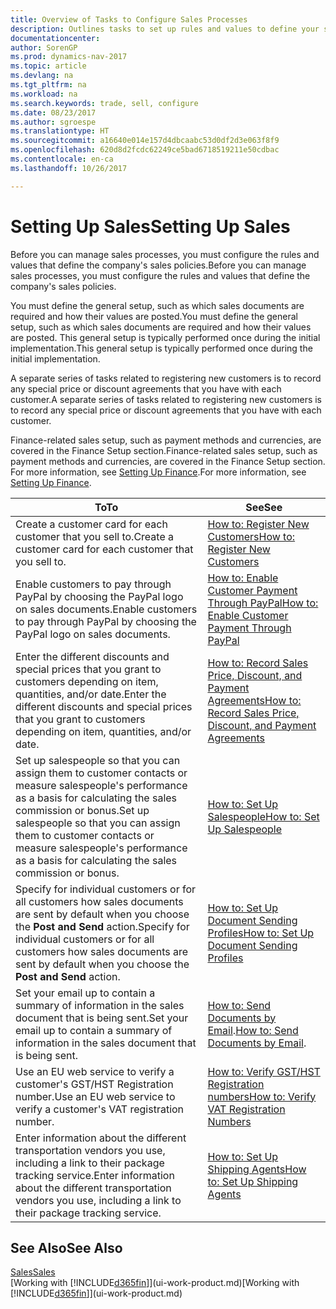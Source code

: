 ```yaml
---
title: Overview of Tasks to Configure Sales Processes
description: Outlines tasks to set up rules and values to define your sales policies and processes.
documentationcenter: 
author: SorenGP
ms.prod: dynamics-nav-2017
ms.topic: article
ms.devlang: na
ms.tgt_pltfrm: na
ms.workload: na
ms.search.keywords: trade, sell, configure
ms.date: 08/23/2017
ms.author: sgroespe
ms.translationtype: HT
ms.sourcegitcommit: a16640e014e157d4dbcaabc53d0df2d3e063f8f9
ms.openlocfilehash: 620d8d2fcdc62249ce5bad6718519211e50cdbac
ms.contentlocale: en-ca
ms.lasthandoff: 10/26/2017

---
```

# <a name="setting-up-sales"></a><span data-ttu-id="a47f9-103">Setting Up Sales</span><span class="sxs-lookup"><span data-stu-id="a47f9-103">Setting Up Sales</span></span>
<span data-ttu-id="a47f9-104">Before you can manage sales processes, you must configure the rules and values that define the company's sales policies.</span><span class="sxs-lookup"><span data-stu-id="a47f9-104">Before you can manage sales processes, you must configure the rules and values that define the company's sales policies.</span></span>

<span data-ttu-id="a47f9-105">You must define the general setup, such as which sales documents are required and how their values are posted.</span><span class="sxs-lookup"><span data-stu-id="a47f9-105">You must define the general setup, such as which sales documents are required and how their values are posted.</span></span> <span data-ttu-id="a47f9-106">This general setup is typically performed once during the initial implementation.</span><span class="sxs-lookup"><span data-stu-id="a47f9-106">This general setup is typically performed once during the initial implementation.</span></span>

<span data-ttu-id="a47f9-107">A separate series of tasks related to registering new customers is to record any special price or discount agreements that you have with each customer.</span><span class="sxs-lookup"><span data-stu-id="a47f9-107">A separate series of tasks related to registering new customers is to record any special price or discount agreements that you have with each customer.</span></span>

<span data-ttu-id="a47f9-108">Finance-related sales setup, such as payment methods and currencies, are covered in the Finance Setup section.</span><span class="sxs-lookup"><span data-stu-id="a47f9-108">Finance-related sales setup, such as payment methods and currencies, are covered in the Finance Setup section.</span></span> <span data-ttu-id="a47f9-109">For more information, see [Setting Up Finance](finance-setup-finance.md).</span><span class="sxs-lookup"><span data-stu-id="a47f9-109">For more information, see [Setting Up Finance](finance-setup-finance.md).</span></span>

| <span data-ttu-id="a47f9-110">To</span><span class="sxs-lookup"><span data-stu-id="a47f9-110">To</span></span> | <span data-ttu-id="a47f9-111">See</span><span class="sxs-lookup"><span data-stu-id="a47f9-111">See</span></span> |
| --- | --- |
| <span data-ttu-id="a47f9-112">Create a customer card for each customer that you sell to.</span><span class="sxs-lookup"><span data-stu-id="a47f9-112">Create a customer card for each customer that you sell to.</span></span> |[<span data-ttu-id="a47f9-113">How to: Register New Customers</span><span class="sxs-lookup"><span data-stu-id="a47f9-113">How to: Register New Customers</span></span>](sales-how-register-new-customers.md) |
| <span data-ttu-id="a47f9-114">Enable customers to pay through PayPal by choosing the PayPal logo on sales documents.</span><span class="sxs-lookup"><span data-stu-id="a47f9-114">Enable customers to pay through PayPal by choosing the PayPal logo on sales documents.</span></span> |[<span data-ttu-id="a47f9-115">How to: Enable Customer Payment Through PayPal</span><span class="sxs-lookup"><span data-stu-id="a47f9-115">How to: Enable Customer Payment Through PayPal</span></span>](sales-how-enable-payment-service-extensions.md) |
| <span data-ttu-id="a47f9-116">Enter the different discounts and special prices that you grant to customers depending on item, quantities, and/or date.</span><span class="sxs-lookup"><span data-stu-id="a47f9-116">Enter the different discounts and special prices that you grant to customers depending on item, quantities, and/or date.</span></span> |[<span data-ttu-id="a47f9-117">How to: Record Sales Price, Discount, and Payment Agreements</span><span class="sxs-lookup"><span data-stu-id="a47f9-117">How to: Record Sales Price, Discount, and Payment Agreements</span></span>](sales-how-record-sales-price-discount-payment-agreements.md) |
| <span data-ttu-id="a47f9-118">Set up salespeople so that you can assign them to customer contacts or measure salespeople's performance as a basis for calculating the sales commission or bonus.</span><span class="sxs-lookup"><span data-stu-id="a47f9-118">Set up salespeople so that you can assign them to customer contacts or measure salespeople's performance as a basis for calculating the sales commission or bonus.</span></span> |[<span data-ttu-id="a47f9-119">How to: Set Up Salespeople</span><span class="sxs-lookup"><span data-stu-id="a47f9-119">How to: Set Up Salespeople</span></span>](sales-how-setup-salespeople.md) |
| <span data-ttu-id="a47f9-120">Specify for individual customers or for all customers how sales documents are sent by default when you choose the **Post and Send** action.</span><span class="sxs-lookup"><span data-stu-id="a47f9-120">Specify for individual customers or for all customers how sales documents are sent by default when you choose the **Post and Send** action.</span></span> |[<span data-ttu-id="a47f9-121">How to: Set Up Document Sending Profiles</span><span class="sxs-lookup"><span data-stu-id="a47f9-121">How to: Set Up Document Sending Profiles</span></span>](sales-how-setup-document-send-profiles.md) |
| <span data-ttu-id="a47f9-122">Set your email up to contain a summary of information in the sales document that is being sent.</span><span class="sxs-lookup"><span data-stu-id="a47f9-122">Set your email up to contain a summary of information in the sales document that is being sent.</span></span> |<span data-ttu-id="a47f9-123">[How to: Send Documents by Email](ui-how-send-documents-email.md).</span><span class="sxs-lookup"><span data-stu-id="a47f9-123">[How to: Send Documents by Email](ui-how-send-documents-email.md).</span></span> |
|<span data-ttu-id="a47f9-124">Use an EU web service to verify a customer's GST/HST Registration number.</span><span class="sxs-lookup"><span data-stu-id="a47f9-124">Use an EU web service to verify a customer's VAT registration number.</span></span>|[<span data-ttu-id="a47f9-125">How to: Verify GST/HST Registration numbers</span><span class="sxs-lookup"><span data-stu-id="a47f9-125">How to: Verify VAT Registration Numbers</span></span>](finance-setup-vat.md)|
|<span data-ttu-id="a47f9-126">Enter information about the different transportation vendors you use, including a link to their package tracking service.</span><span class="sxs-lookup"><span data-stu-id="a47f9-126">Enter information about the different transportation vendors you use, including a link to their package tracking service.</span></span>|[<span data-ttu-id="a47f9-127">How to: Set Up Shipping Agents</span><span class="sxs-lookup"><span data-stu-id="a47f9-127">How to: Set Up Shipping Agents</span></span>](sales-how-to-set-up-shipping-agents.md)|

## <a name="see-also"></a><span data-ttu-id="a47f9-128">See Also</span><span class="sxs-lookup"><span data-stu-id="a47f9-128">See Also</span></span>
[<span data-ttu-id="a47f9-129">Sales</span><span class="sxs-lookup"><span data-stu-id="a47f9-129">Sales</span></span>](sales-manage-sales.md)  
<span data-ttu-id="a47f9-130">[Working with [!INCLUDE[d365fin](includes/d365fin_md.md)]](ui-work-product.md)</span><span class="sxs-lookup"><span data-stu-id="a47f9-130">[Working with [!INCLUDE[d365fin](includes/d365fin_md.md)]](ui-work-product.md)</span></span>

